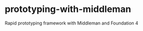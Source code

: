 prototyping-with-middleman
==========================

Rapid prototyping framework with Middleman and Foundation 4

